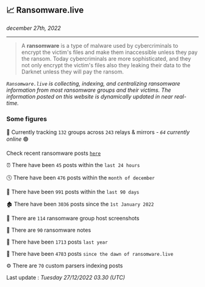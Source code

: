 ## 📈 Ransomware.live
_december 27th, 2022_

---

> A **ransomware** is a type of malware used by cybercriminals to encrypt the victim's files and make them inaccessible unless they pay the ransom. Today cybercriminals are more sophisticated, and they not only encrypt the victim's files also they leaking their data to the Darknet unless they will pay the ransom.


_`Ransomware.live` is collecting, indexing, and centralizing ransomware information from most ransomware groups and their victims. The information posted on this website is dynamically updated in near real-time._

### Some figures 

🔎 Currently tracking `132` groups across `243` relays & mirrors - _`64` currently online_ 🟢

Check recent ransomware posts [`here`](recentposts.md)


⏰ There have been `45` posts within the `last 24 hours`

🕓 There have been `476` posts within the `month of december`

📅 There have been `991` posts within the `last 90 days`

🏚 There have been `3036` posts since the `1st January 2022`

📸 There are `114` ransomware group host screenshots

📝 There are `90` ransomware notes

🚀 There have been `1713` posts `last year`

🐣 There have been `4783` posts `since the dawn of ransomware.live`

⚙️ There are `70` custom parsers indexing posts



Last update : _Tuesday 27/12/2022 03.30 (UTC)_

